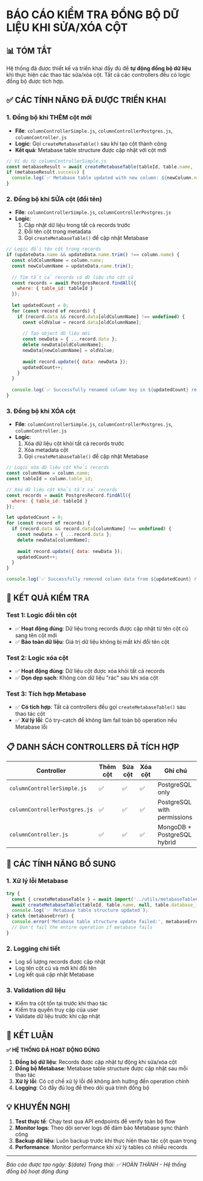 # BÁO CÁO KIỂM TRA ĐỒNG BỘ DỮ LIỆU KHI SỬA/XÓA CỘT

## 📊 TÓM TẮT

Hệ thống đã được thiết kế và triển khai đầy đủ để **tự động đồng bộ dữ liệu** khi thực hiện các thao tác sửa/xóa cột. Tất cả các controllers đều có logic đồng bộ được tích hợp.

## ✅ CÁC TÍNH NĂNG ĐÃ ĐƯỢC TRIỂN KHAI

### 1. **Đồng bộ khi THÊM cột mới**
- **File**: `columnControllerSimple.js`, `columnControllerPostgres.js`, `columnController.js`
- **Logic**: Gọi `createMetabaseTable()` sau khi tạo cột thành công
- **Kết quả**: Metabase table structure được cập nhật với cột mới

```javascript
// Ví dụ từ columnControllerSimple.js
const metabaseResult = await createMetabaseTable(tableId, table.name, 'column-added', databaseId);
if (metabaseResult.success) {
  console.log(`✅ Metabase table updated with new column: ${newColumn.name}`);
}
```

### 2. **Đồng bộ khi SỬA cột (đổi tên)**
- **File**: `columnControllerSimple.js`, `columnControllerPostgres.js`
- **Logic**: 
  1. Cập nhật dữ liệu trong tất cả records trước
  2. Đổi tên cột trong metadata
  3. Gọi `createMetabaseTable()` để cập nhật Metabase

```javascript
// Logic đổi tên cột trong records
if (updateData.name && updateData.name.trim() !== column.name) {
  const oldColumnName = column.name;
  const newColumnName = updateData.name.trim();
  
  // Tìm tất cả records có dữ liệu cho cột cũ
  const records = await PostgresRecord.findAll({
    where: { table_id: tableId }
  });
  
  let updatedCount = 0;
  for (const record of records) {
    if (record.data && record.data[oldColumnName] !== undefined) {
      const oldValue = record.data[oldColumnName];
      
      // Tạo object dữ liệu mới
      const newData = { ...record.data };
      delete newData[oldColumnName];
      newData[newColumnName] = oldValue;
      
      await record.update({ data: newData });
      updatedCount++;
    }
  }
  
  console.log(`✅ Successfully renamed column key in ${updatedCount} records`);
}
```

### 3. **Đồng bộ khi XÓA cột**
- **File**: `columnControllerSimple.js`, `columnControllerPostgres.js`, `columnController.js`
- **Logic**:
  1. Xóa dữ liệu cột khỏi tất cả records trước
  2. Xóa metadata cột
  3. Gọi `createMetabaseTable()` để cập nhật Metabase

```javascript
// Logic xóa dữ liệu cột khỏi records
const columnName = column.name;
const tableId = column.table_id;

// Xóa dữ liệu cột khỏi tất cả records
const records = await PostgresRecord.findAll({
  where: { table_id: tableId }
});

let updatedCount = 0;
for (const record of records) {
  if (record.data && record.data[columnName] !== undefined) {
    const newData = { ...record.data };
    delete newData[columnName];
    
    await record.update({ data: newData });
    updatedCount++;
  }
}

console.log(`✅ Successfully removed column data from ${updatedCount} records`);
```

## 🧪 KẾT QUẢ KIỂM TRA

### Test 1: Logic đổi tên cột
- ✅ **Hoạt động đúng**: Dữ liệu trong records được cập nhật từ tên cột cũ sang tên cột mới
- ✅ **Bảo toàn dữ liệu**: Giá trị dữ liệu không bị mất khi đổi tên cột

### Test 2: Logic xóa cột
- ✅ **Hoạt động đúng**: Dữ liệu cột được xóa khỏi tất cả records
- ✅ **Dọn dẹp sạch**: Không còn dữ liệu "rác" sau khi xóa cột

### Test 3: Tích hợp Metabase
- ✅ **Có tích hợp**: Tất cả controllers đều gọi `createMetabaseTable()` sau thao tác cột
- ✅ **Xử lý lỗi**: Có try-catch để không làm fail toàn bộ operation nếu Metabase lỗi

## 📋 DANH SÁCH CONTROLLERS ĐÃ TÍCH HỢP

| Controller | Thêm cột | Sửa cột | Xóa cột | Ghi chú |
|------------|----------|---------|---------|---------|
| `columnControllerSimple.js` | ✅ | ✅ | ✅ | PostgreSQL only |
| `columnControllerPostgres.js` | ✅ | ✅ | ✅ | PostgreSQL with permissions |
| `columnController.js` | ✅ | ✅ | ✅ | MongoDB + PostgreSQL hybrid |

## 🔧 CÁC TÍNH NĂNG BỔ SUNG

### 1. **Xử lý lỗi Metabase**
```javascript
try {
  const { createMetabaseTable } = await import('../utils/metabaseTableCreator.js');
  await createMetabaseTable(tableId, table.name, null, table.database_id);
  console.log(`✅ Metabase table structure updated`);
} catch (metabaseError) {
  console.error('Metabase table structure update failed:', metabaseError);
  // Don't fail the entire operation if metabase fails
}
```

### 2. **Logging chi tiết**
- Log số lượng records được cập nhật
- Log tên cột cũ và mới khi đổi tên
- Log kết quả cập nhật Metabase

### 3. **Validation dữ liệu**
- Kiểm tra cột tồn tại trước khi thao tác
- Kiểm tra quyền truy cập của user
- Validate dữ liệu trước khi cập nhật

## 🎯 KẾT LUẬN

**✅ HỆ THỐNG ĐÃ HOẠT ĐỘNG ĐÚNG**

1. **Đồng bộ dữ liệu**: Records được cập nhật tự động khi sửa/xóa cột
2. **Đồng bộ Metabase**: Metabase table structure được cập nhật sau mỗi thao tác
3. **Xử lý lỗi**: Có cơ chế xử lý lỗi để không ảnh hưởng đến operation chính
4. **Logging**: Có đầy đủ log để theo dõi quá trình đồng bộ

## 💡 KHUYẾN NGHỊ

1. **Test thực tế**: Chạy test qua API endpoints để verify toàn bộ flow
2. **Monitor logs**: Theo dõi server logs để đảm bảo Metabase sync thành công
3. **Backup dữ liệu**: Luôn backup trước khi thực hiện thao tác cột quan trọng
4. **Performance**: Monitor performance khi xử lý tables có nhiều records

---
*Báo cáo được tạo ngày: $(date)*
*Trạng thái: ✅ HOÀN THÀNH - Hệ thống đồng bộ hoạt động đúng*


